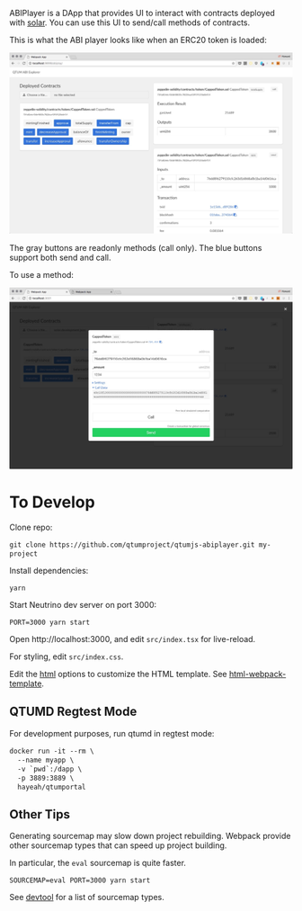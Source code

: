 ABIPlayer is a DApp that provides UI to interact with contracts deployed with [solar](https://github.com/qtumproject/solar). You can use this UI to send/call methods of contracts.

This is what the ABI player looks like when an ERC20 token is loaded:

![](doc/main.jpg)

The gray buttons are readonly methods (call only). The blue buttons support both send and call.

To use a method:

![](doc/method.jpg)

# To Develop

Clone repo:

```
git clone https://github.com/qtumproject/qtumjs-abiplayer.git my-project
```

Install dependencies:

```
yarn
```

Start Neutrino dev server on port 3000:

```
PORT=3000 yarn start
```

Open http://localhost:3000, and edit `src/index.tsx` for live-reload.

For styling, edit `src/index.css`.

Edit the [html](https://github.com/hayeah/neutrino-react-ts-boilerplate/blob/727d23b260935edd7a3b2c56d8e05ef616cec31c/.neutrinorc.js#L10) options to customize the HTML template. See [html-webpack-template](https://github.com/jaketrent/html-webpack-template/tree/624dd3931cc2ffaeed03962b25c61af81c2997e2#basic-usage).

## QTUMD Regtest Mode

For development purposes, run qtumd in regtest mode:

```
docker run -it --rm \
  --name myapp \
  -v `pwd`:/dapp \
  -p 3889:3889 \
  hayeah/qtumportal
```

## Other Tips

Generating sourcemap may slow down project rebuilding. Webpack provide other sourcemap types that can speed up project building.

In particular, the `eval` sourcemap is quite faster.

```
SOURCEMAP=eval PORT=3000 yarn start
```

See [devtool](https://webpack.js.org/configuration/devtool/#devtool`) for a list of sourcemap types.

